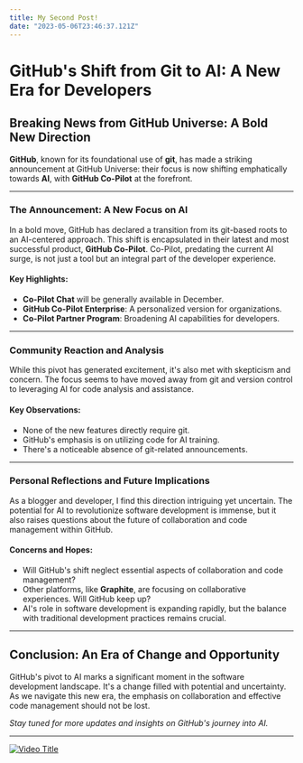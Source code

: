 ```yaml
---
title: My Second Post!
date: "2023-05-06T23:46:37.121Z"
---
```


# GitHub's Shift from Git to AI: A New Era for Developers

## Breaking News from GitHub Universe: A Bold New Direction

**GitHub**, known for its foundational use of **git**, has made a striking announcement at GitHub Universe: their focus is now shifting emphatically towards **AI**, with **GitHub Co-Pilot** at the forefront.

---

### The Announcement: A New Focus on AI

In a bold move, GitHub has declared a transition from its git-based roots to an AI-centered approach. This shift is encapsulated in their latest and most successful product, **GitHub Co-Pilot**. Co-Pilot, predating the current AI surge, is not just a tool but an integral part of the developer experience.

#### Key Highlights:

- **Co-Pilot Chat** will be generally available in December.
- **GitHub Co-Pilot Enterprise**: A personalized version for organizations.
- **Co-Pilot Partner Program**: Broadening AI capabilities for developers.

---

### Community Reaction and Analysis

While this pivot has generated excitement, it's also met with skepticism and concern. The focus seems to have moved away from git and version control to leveraging AI for code analysis and assistance.

#### Key Observations:

- None of the new features directly require git.
- GitHub's emphasis is on utilizing code for AI training.
- There's a noticeable absence of git-related announcements.

---

### Personal Reflections and Future Implications

As a blogger and developer, I find this direction intriguing yet uncertain. The potential for AI to revolutionize software development is immense, but it also raises questions about the future of collaboration and code management within GitHub.

#### Concerns and Hopes:

- Will GitHub's shift neglect essential aspects of collaboration and code management?
- Other platforms, like **Graphite**, are focusing on collaborative experiences. Will GitHub keep up?
- AI's role in software development is expanding rapidly, but the balance with traditional development practices remains crucial.

---

## Conclusion: An Era of Change and Opportunity

GitHub's pivot to AI marks a significant moment in the software development landscape. It's a change filled with potential and uncertainty. As we navigate this new era, the emphasis on collaboration and effective code management should not be lost.

*Stay tuned for more updates and insights on GitHub's journey into AI.*

---

[![Video Title](http://img.youtube.com/vi/mpQUDxoQUyU/0.jpg)](http://www.youtube.com/watch?v=mpQUDxoQUyU "Watch the video")
